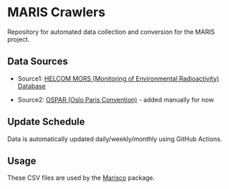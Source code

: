 # MARIS Crawlers

Repository for automated data collection and conversion for the MARIS project.

## Data Sources
- Source1: [HELCOM MORS (Monitoring of Environmental Radioactivity) Database](https://metadata.helcom.fi/geonetwork/geonetwork/eng/catalog.search#/metadata/2fdd2d46-0329-40e3-bf96-cb08c7206a24)

- Source2: [OSPAR (Oslo Paris Convention)](https://mpa.ospar.org/home-ospar) - added manually for now

## Update Schedule
Data is automatically updated daily/weekly/monthly using GitHub Actions.

## Usage
These CSV files are used by the [Marisco](https://fr.anckalbi.net/marisco) package.